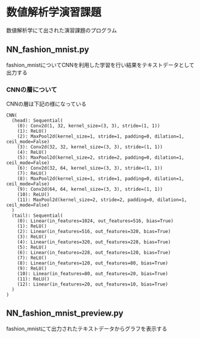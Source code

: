 # 数値解析学演習課題
数値解析学にて出された演習課題のプログラム

## NN_fashion_mnist.py
fashion_mnistについてCNNを利用した学習を行い結果をテキストデータとして出力する  
### CNNの層について
CNNの層は下記の様になっている
```
CNN(
  (head): Sequential(
    (0): Conv2d(1, 32, kernel_size=(3, 3), stride=(1, 1))
    (1): ReLU()
    (2): MaxPool2d(kernel_size=1, stride=1, padding=0, dilation=1, ceil_mode=False)
    (3): Conv2d(32, 32, kernel_size=(3, 3), stride=(1, 1))
    (4): ReLU()
    (5): MaxPool2d(kernel_size=2, stride=2, padding=0, dilation=1, ceil_mode=False)
    (6): Conv2d(32, 64, kernel_size=(3, 3), stride=(1, 1))
    (7): ReLU()
    (8): MaxPool2d(kernel_size=1, stride=1, padding=0, dilation=1, ceil_mode=False)
    (9): Conv2d(64, 64, kernel_size=(3, 3), stride=(1, 1))
    (10): ReLU()
    (11): MaxPool2d(kernel_size=2, stride=2, padding=0, dilation=1, ceil_mode=False)
  )
  (tail): Sequential(
    (0): Linear(in_features=1024, out_features=516, bias=True)
    (1): ReLU()
    (2): Linear(in_features=516, out_features=320, bias=True)
    (3): ReLU()
    (4): Linear(in_features=320, out_features=228, bias=True)
    (5): ReLU()
    (6): Linear(in_features=228, out_features=120, bias=True)
    (7): ReLU()
    (8): Linear(in_features=120, out_features=80, bias=True)
    (9): ReLU()
    (10): Linear(in_features=80, out_features=20, bias=True)
    (11): ReLU()
    (12): Linear(in_features=20, out_features=10, bias=True)
  )
)
```

## NN_fashion_mnist_preview.py
fashion_mnistにて出力されたテキストデータからグラフを表示する
